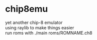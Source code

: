 # chip8emu
yet another chip-8 emulator
<br>
using raylib to make things easier
<br>
run roms with ./main roms/ROMNAME.ch8
